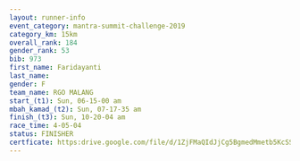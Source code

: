 ```yaml
---
layout: runner-info 
event_category: mantra-summit-challenge-2019 
category_km: 15km 
overall_rank: 184
gender_rank: 53
bib: 973
first_name: Faridayanti
last_name: 
gender: F
team_name: RGO MALANG
start_(t1): Sun, 06-15-00 am
mbah_kamad_(t2): Sun, 07-17-35 am
finish_(t3): Sun, 10-20-04 am
race_time: 4-05-04
status: FINISHER
certficate: https:drive.google.com/file/d/1ZjFMaQIdJjCg5BgmedMmetb5KcSS1Wom/view?usp=sharing
---
```

